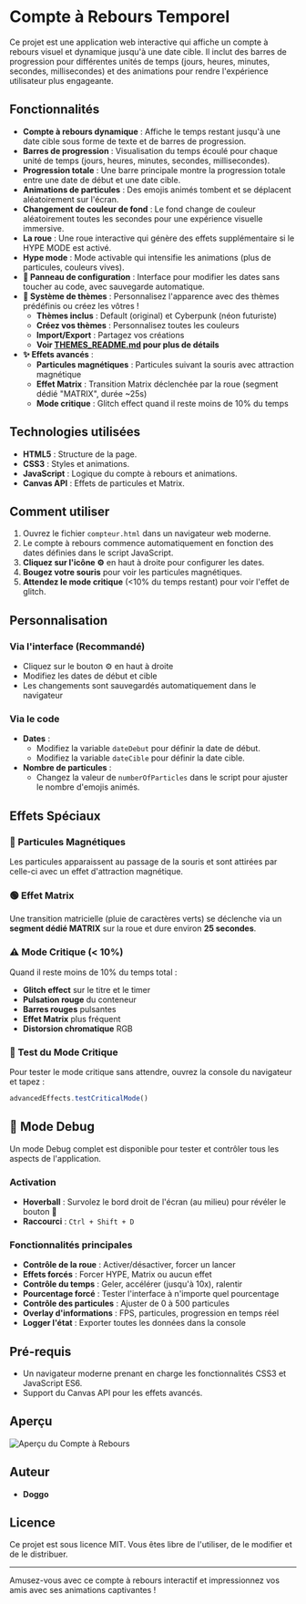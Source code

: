 # Compte à Rebours Temporel

Ce projet est une application web interactive qui affiche un compte à rebours visuel et dynamique jusqu'à une date cible. Il inclut des barres de progression pour différentes unités de temps (jours, heures, minutes, secondes, millisecondes) et des animations pour rendre l'expérience utilisateur plus engageante.

## Fonctionnalités

- **Compte à rebours dynamique** : Affiche le temps restant jusqu'à une date cible sous forme de texte et de barres de progression.
- **Barres de progression** : Visualisation du temps écoulé pour chaque unité de temps (jours, heures, minutes, secondes, millisecondes).
- **Progression totale** : Une barre principale montre la progression totale entre une date de début et une date cible.
- **Animations de particules** : Des emojis animés tombent et se déplacent aléatoirement sur l'écran.
- **Changement de couleur de fond** : Le fond change de couleur aléatoirement toutes les secondes pour une expérience visuelle immersive.
- **La roue** : Une roue interactive qui génère des effets supplémentaire si le HYPE MODE est activé.
- **Hype mode** : Mode activable qui intensifie les animations (plus de particules, couleurs vives).
- **📅 Panneau de configuration** : Interface pour modifier les dates sans toucher au code, avec sauvegarde automatique.
- **🎨 Système de thèmes** : Personnalisez l'apparence avec des thèmes prédéfinis ou créez les vôtres !
  - **Thèmes inclus** : Default (original) et Cyberpunk (néon futuriste)
  - **Créez vos thèmes** : Personnalisez toutes les couleurs
  - **Import/Export** : Partagez vos créations
  - **Voir [THEMES_README.md](THEMES_README.md) pour plus de détails**
- **✨ Effets avancés** :
  - **Particules magnétiques** : Particules suivant la souris avec attraction magnétique
  - **Effet Matrix** : Transition Matrix déclenchée par la roue (segment dédié "MATRIX", durée ~25s)
  - **Mode critique** : Glitch effect quand il reste moins de 10% du temps

## Technologies utilisées

- **HTML5** : Structure de la page.
- **CSS3** : Styles et animations.
- **JavaScript** : Logique du compte à rebours et animations.
- **Canvas API** : Effets de particules et Matrix.

## Comment utiliser

1. Ouvrez le fichier `compteur.html` dans un navigateur web moderne.
2. Le compte à rebours commence automatiquement en fonction des dates définies dans le script JavaScript.
3. **Cliquez sur l'icône ⚙️** en haut à droite pour configurer les dates.
4. **Bougez votre souris** pour voir les particules magnétiques.
5. **Attendez le mode critique** (<10% du temps restant) pour voir l'effet de glitch.

## Personnalisation

### Via l'interface (Recommandé)
- Cliquez sur le bouton ⚙️ en haut à droite
- Modifiez les dates de début et cible
- Les changements sont sauvegardés automatiquement dans le navigateur

### Via le code
- **Dates** :
  - Modifiez la variable `dateDebut` pour définir la date de début.
  - Modifiez la variable `dateCible` pour définir la date cible.
- **Nombre de particules** :
  - Changez la valeur de `numberOfParticles` dans le script pour ajuster le nombre d'emojis animés.

## Effets Spéciaux

### 🧲 Particules Magnétiques
Les particules apparaissent au passage de la souris et sont attirées par celle-ci avec un effet d'attraction magnétique.

### 🟢 Effet Matrix
Une transition matricielle (pluie de caractères verts) se déclenche via un **segment dédié MATRIX** sur la roue et dure environ **25 secondes**.

### ⚠️ Mode Critique (< 10%)
Quand il reste moins de 10% du temps total :
- **Glitch effect** sur le titre et le timer
- **Pulsation rouge** du conteneur
- **Barres rouges** pulsantes
- **Effet Matrix** plus fréquent
- **Distorsion chromatique** RGB

### 🧪 Test du Mode Critique
Pour tester le mode critique sans attendre, ouvrez la console du navigateur et tapez :
```javascript
advancedEffects.testCriticalMode()
```

## 🐛 Mode Debug

Un mode Debug complet est disponible pour tester et contrôler tous les aspects de l'application.

### Activation
- **Hoverball** : Survolez le bord droit de l'écran (au milieu) pour révéler le bouton 🐛
- **Raccourci** : `Ctrl + Shift + D`

### Fonctionnalités principales
- **Contrôle de la roue** : Activer/désactiver, forcer un lancer
- **Effets forcés** : Forcer HYPE, Matrix ou aucun effet
- **Contrôle du temps** : Geler, accélérer (jusqu'à 10x), ralentir
- **Pourcentage forcé** : Tester l'interface à n'importe quel pourcentage
- **Contrôle des particules** : Ajuster de 0 à 500 particules
- **Overlay d'informations** : FPS, particules, progression en temps réel
- **Logger l'état** : Exporter toutes les données dans la console

## Pré-requis

- Un navigateur moderne prenant en charge les fonctionnalités CSS3 et JavaScript ES6.
- Support du Canvas API pour les effets avancés.

## Aperçu

![Aperçu du Compte à Rebours](https://i.ibb.co/hxchh7kw/image.png)

## Auteur

- **Doggo**

## Licence

Ce projet est sous licence MIT. Vous êtes libre de l'utiliser, de le modifier et de le distribuer.

---

Amusez-vous avec ce compte à rebours interactif et impressionnez vos amis avec ses animations captivantes !